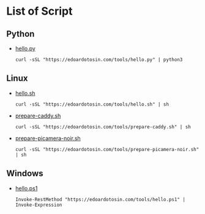 # List of Script

## Python

- [hello.py](_script/hello.py)

  ```
  curl -sSL "https://edoardotosin.com/tools/hello.py" | python3
  ```

## Linux

- [hello.sh](_script/hello.sh)

  ```
  curl -sSL "https://edoardotosin.com/tools/hello.sh" | sh
  ```

- [prepare-caddy.sh](_script/prepare-caddy.sh)

  ```
  curl -sSL "https://edoardotosin.com/tools/prepare-caddy.sh" | sh
  ```

- [prepare-picamera-noir.sh](_script/prepare-picamera-noir.sh)

  ```
  curl -sSL "https://edoardotosin.com/tools/prepare-picamera-noir.sh" | sh
  ```

## Windows

- [hello.ps1](_script/hello.ps1)

  ```
  Invoke-RestMethod "https://edoardotosin.com/tools/hello.ps1" | Invoke-Expression
  ```

